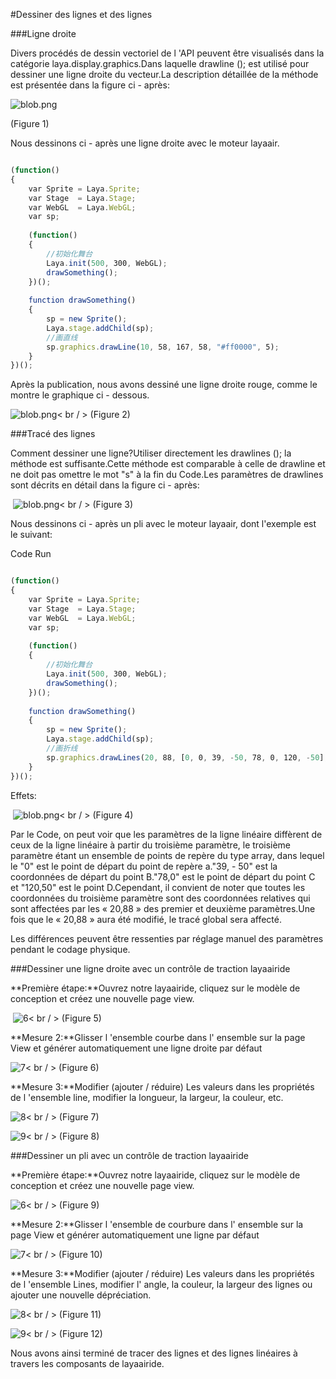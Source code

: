 #Dessiner des lignes et des lignes



###Ligne droite

Divers procédés de dessin vectoriel de l 'API peuvent être visualisés dans la catégorie laya.display.graphics.Dans laquelle drawline (); est utilisé pour dessiner une ligne droite du vecteur.La description détaillée de la méthode est présentée dans la figure ci - après:

​![blob.png](img/1.png)<br/>

(Figure 1)

Nous dessinons ci - après une ligne droite avec le moteur layaair.


```javascript

(function()
{
    var Sprite = Laya.Sprite;
    var Stage  = Laya.Stage;
    var WebGL  = Laya.WebGL;
    var sp;
 
    (function()
    {
        //初始化舞台
        Laya.init(500, 300, WebGL);
        drawSomething();
    })();
 
    function drawSomething()
    {
        sp = new Sprite();
        Laya.stage.addChild(sp);
        //画直线
        sp.graphics.drawLine(10, 58, 167, 58, "#ff0000", 5);
    }
})();
```


Après la publication, nous avons dessiné une ligne droite rouge, comme le montre le graphique ci - dessous.

​![blob.png](img/2.png)< br / >
(Figure 2)



###Tracé des lignes

Comment dessiner une ligne?Utiliser directement les drawlines (); la méthode est suffisante.Cette méthode est comparable à celle de drawline et ne doit pas omettre le mot "s" à la fin du Code.Les paramètres de drawlines sont décrits en détail dans la figure ci - après:



​	![blob.png](img/3.png)< br / >
(Figure 3)

Nous dessinons ci - après un pli avec le moteur layaair, dont l'exemple est le suivant:



Code Run


```javascript

(function()
{
    var Sprite = Laya.Sprite;
    var Stage  = Laya.Stage;
    var WebGL  = Laya.WebGL;
    var sp;
 
    (function()
    {
        //初始化舞台
        Laya.init(500, 300, WebGL);
        drawSomething();
    })();
 
    function drawSomething()
    {
        sp = new Sprite();
        Laya.stage.addChild(sp);
        //画折线
        sp.graphics.drawLines(20, 88, [0, 0, 39, -50, 78, 0, 120, -50],  "#ff0000", 5);
    }
})();
```


Effets:



​	![blob.png](img/4.png)< br / >
(Figure 4)

Par le Code, on peut voir que les paramètres de la ligne linéaire diffèrent de ceux de la ligne linéaire à partir du troisième paramètre, le troisième paramètre étant un ensemble de points de repère du type array, dans lequel le "0" est le point de départ du point de repère a."39, - 50" est la coordonnées de départ du point B."78,0" est le point de départ du point C et "120,50" est le point D.Cependant, il convient de noter que toutes les coordonnées du troisième paramètre sont des coordonnées relatives qui sont affectées par les « 20,88 » des premier et deuxième paramètres.Une fois que le « 20,88 » aura été modifié, le tracé global sera affecté.

Les différences peuvent être ressenties par réglage manuel des paramètres pendant le codage physique.



###Dessiner une ligne droite avec un contrôle de traction layaairide

**Première étape:**Ouvrez notre layaairide, cliquez sur le modèle de conception et créez une nouvelle page view.



​	![6](img/5.png)< br / >
(Figure 5)

**Mesure 2:**Glisser l 'ensemble courbe dans l' ensemble sur la page View et générer automatiquement une ligne droite par défaut

​![7](img/6.png)< br / >
(Figure 6)

**Mesure 3:**Modifier (ajouter / réduire) Les valeurs dans les propriétés de l 'ensemble line, modifier la longueur, la largeur, la couleur, etc.

​![8](img/7.png)< br / >
(Figure 7)

​![9](img/8.png)< br / >
(Figure 8)



###Dessiner un pli avec un contrôle de traction layaairide

**Première étape:**Ouvrez notre layaairide, cliquez sur le modèle de conception et créez une nouvelle page view.

​![6](img/5.png)< br / >
(Figure 9)

**Mesure 2:**Glisser l 'ensemble de courbure dans l' ensemble sur la page View et générer automatiquement une ligne par défaut

​![7](img/9.png)< br / >
(Figure 10)

**Mesure 3:**Modifier (ajouter / réduire) Les valeurs dans les propriétés de l 'ensemble Lines, modifier l' angle, la couleur, la largeur des lignes ou ajouter une nouvelle dépréciation.

​![8](img/10.png)< br / >
(Figure 11)

​![9](img/11.png)< br / >
(Figure 12)

Nous avons ainsi terminé de tracer des lignes et des lignes linéaires à travers les composants de layaairide.